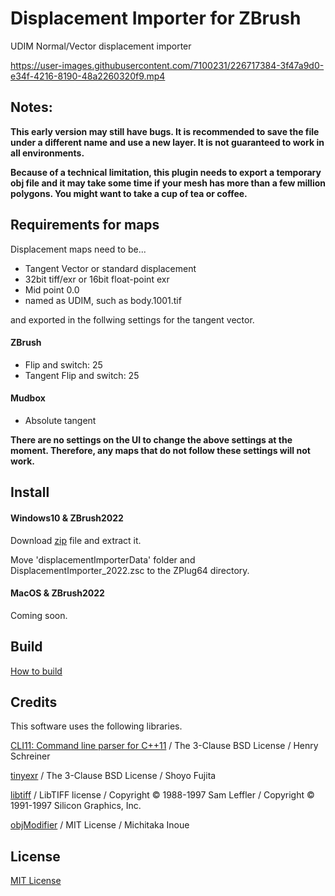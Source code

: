 # Displacement Importer for ZBrush

UDIM Normal/Vector displacement importer


https://user-images.githubusercontent.com/7100231/226717384-3f47a9d0-e34f-4216-8190-48a2260320f9.mp4

## Notes:

**This early version may still have bugs. It is recommended to save the file under a different name and use a new layer. It is not guaranteed to work in all environments.**

**Because of a technical limitation, this plugin needs to export a temporary obj file and it may take some time if your mesh has more than a few million polygons. You might want to take a cup of tea or coffee.**


## Requirements for maps
Displacement maps need to be...

* Tangent Vector or standard displacement
* 32bit tiff/exr or 16bit float-point exr
* Mid point 0.0
* named as UDIM, such as body.1001.tif

and exported in the follwing settings for the tangent vector.

#### ZBrush
* Flip and switch: 25
* Tangent Flip and switch: 25

#### Mudbox
* Absolute tangent

**There are no settings on the UI to change the above settings at the moment. Therefore, any maps that do not follow these settings will not work.**

## Install

#### Windows10 & ZBrush2022
Download [zip](https://github.com/minoue/displacementImporter/releases/download/v0.1/DisplacementImporter_2022_win10.zip) file and extract it.

Move 'displacementImporterData' folder and DisplacementImporter_2022.zsc to the ZPlug64 directory.


#### MacOS & ZBrush2022
Coming soon.


## Build
[How to build](./BUILD.md)


## Credits
This software uses the following libraries.

[CLI11: Command line parser for C++11](https://github.com/CLIUtils/CLI11) / The 3-Clause BSD License / Henry Schreiner

[tinyexr](https://github.com/syoyo/tinyexr) / The 3-Clause BSD License / Shoyo Fujita

[libtiff](http://www.libtiff.org) / LibTIFF license / Copyright © 1988-1997 Sam Leffler / Copyright © 1991-1997 Silicon Graphics, Inc.  

[objModifier](https://github.com/minoue/objModifier) / MIT License / Michitaka Inoue

## License
[MIT License](./LICENSE)



